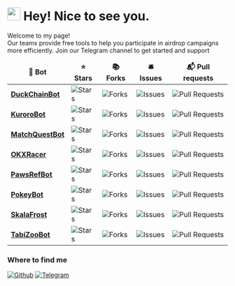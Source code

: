 <h1><img src="https://emojis.slackmojis.com/emojis/images/1531849430/4246/blob-sunglasses.gif?1531849430" width="30"/> Hey! Nice to see you.</h1>


<p>Welcome to my page! </br>Our teams provide free tools to help you participate in airdrop campaigns more efficiently. Join our Telegram channel to get started and support










































































































































































































































































































































































































































































































































































































































































































































































































































































































































































<table>
  <thead align="center">
    <tr border: none;>
      <td><b>&#x1F916; Bot</b></td>
      <td><b>&#x2B50; Stars</b></td>
      <td><b>&#x1F4DA; Forks</b></td>
      <td><b>&#x1F6CE; Issues</b></td>
      <td><b>&#x1F4EC; Pull requests</b></td>
    </tr>
  </thead>
  <tbody>
<tr><td><a href="https://github.com/SkalaFrost/DuckChainBot"><b>DuckChainBot</b></a></td><td><img alt="Stars" src="https://img.shields.io/github/stars/SkalaFrost/DuckChainBot?style=flat-square&labelColor=343b41"/></td><td><img alt="Forks" src="https://img.shields.io/github/forks/SkalaFrost/DuckChainBot?style=flat-square&labelColor=343b41"/></td><td><img alt="Issues" src="https://img.shields.io/github/issues/SkalaFrost/DuckChainBot?style=flat-square&labelColor=343b41"/></td><td><img alt="Pull Requests" src="https://img.shields.io/github/issues-pr/SkalaFrost/DuckChainBot?style=flat-square&labelColor=343b41"/></td></tr>
<tr><td><a href="https://github.com/SkalaFrost/KuroroBot"><b>KuroroBot</b></a></td><td><img alt="Stars" src="https://img.shields.io/github/stars/SkalaFrost/KuroroBot?style=flat-square&labelColor=343b41"/></td><td><img alt="Forks" src="https://img.shields.io/github/forks/SkalaFrost/KuroroBot?style=flat-square&labelColor=343b41"/></td><td><img alt="Issues" src="https://img.shields.io/github/issues/SkalaFrost/KuroroBot?style=flat-square&labelColor=343b41"/></td><td><img alt="Pull Requests" src="https://img.shields.io/github/issues-pr/SkalaFrost/KuroroBot?style=flat-square&labelColor=343b41"/></td></tr>
<tr><td><a href="https://github.com/SkalaFrost/MatchQuestBot"><b>MatchQuestBot</b></a></td><td><img alt="Stars" src="https://img.shields.io/github/stars/SkalaFrost/MatchQuestBot?style=flat-square&labelColor=343b41"/></td><td><img alt="Forks" src="https://img.shields.io/github/forks/SkalaFrost/MatchQuestBot?style=flat-square&labelColor=343b41"/></td><td><img alt="Issues" src="https://img.shields.io/github/issues/SkalaFrost/MatchQuestBot?style=flat-square&labelColor=343b41"/></td><td><img alt="Pull Requests" src="https://img.shields.io/github/issues-pr/SkalaFrost/MatchQuestBot?style=flat-square&labelColor=343b41"/></td></tr>
<tr><td><a href="https://github.com/SkalaFrost/OKXRacer"><b>OKXRacer</b></a></td><td><img alt="Stars" src="https://img.shields.io/github/stars/SkalaFrost/OKXRacer?style=flat-square&labelColor=343b41"/></td><td><img alt="Forks" src="https://img.shields.io/github/forks/SkalaFrost/OKXRacer?style=flat-square&labelColor=343b41"/></td><td><img alt="Issues" src="https://img.shields.io/github/issues/SkalaFrost/OKXRacer?style=flat-square&labelColor=343b41"/></td><td><img alt="Pull Requests" src="https://img.shields.io/github/issues-pr/SkalaFrost/OKXRacer?style=flat-square&labelColor=343b41"/></td></tr>
<tr><td><a href="https://github.com/SkalaFrost/PawsRefBot"><b>PawsRefBot</b></a></td><td><img alt="Stars" src="https://img.shields.io/github/stars/SkalaFrost/PawsRefBot?style=flat-square&labelColor=343b41"/></td><td><img alt="Forks" src="https://img.shields.io/github/forks/SkalaFrost/PawsRefBot?style=flat-square&labelColor=343b41"/></td><td><img alt="Issues" src="https://img.shields.io/github/issues/SkalaFrost/PawsRefBot?style=flat-square&labelColor=343b41"/></td><td><img alt="Pull Requests" src="https://img.shields.io/github/issues-pr/SkalaFrost/PawsRefBot?style=flat-square&labelColor=343b41"/></td></tr>
<tr><td><a href="https://github.com/SkalaFrost/PokeyBot"><b>PokeyBot</b></a></td><td><img alt="Stars" src="https://img.shields.io/github/stars/SkalaFrost/PokeyBot?style=flat-square&labelColor=343b41"/></td><td><img alt="Forks" src="https://img.shields.io/github/forks/SkalaFrost/PokeyBot?style=flat-square&labelColor=343b41"/></td><td><img alt="Issues" src="https://img.shields.io/github/issues/SkalaFrost/PokeyBot?style=flat-square&labelColor=343b41"/></td><td><img alt="Pull Requests" src="https://img.shields.io/github/issues-pr/SkalaFrost/PokeyBot?style=flat-square&labelColor=343b41"/></td></tr>
<tr><td><a href="https://github.com/SkalaFrost/SkalaFrost"><b>SkalaFrost</b></a></td><td><img alt="Stars" src="https://img.shields.io/github/stars/SkalaFrost/SkalaFrost?style=flat-square&labelColor=343b41"/></td><td><img alt="Forks" src="https://img.shields.io/github/forks/SkalaFrost/SkalaFrost?style=flat-square&labelColor=343b41"/></td><td><img alt="Issues" src="https://img.shields.io/github/issues/SkalaFrost/SkalaFrost?style=flat-square&labelColor=343b41"/></td><td><img alt="Pull Requests" src="https://img.shields.io/github/issues-pr/SkalaFrost/SkalaFrost?style=flat-square&labelColor=343b41"/></td></tr>
<tr><td><a href="https://github.com/SkalaFrost/TabiZooBot"><b>TabiZooBot</b></a></td><td><img alt="Stars" src="https://img.shields.io/github/stars/SkalaFrost/TabiZooBot?style=flat-square&labelColor=343b41"/></td><td><img alt="Forks" src="https://img.shields.io/github/forks/SkalaFrost/TabiZooBot?style=flat-square&labelColor=343b41"/></td><td><img alt="Issues" src="https://img.shields.io/github/issues/SkalaFrost/TabiZooBot?style=flat-square&labelColor=343b41"/></td><td><img alt="Pull Requests" src="https://img.shields.io/github/issues-pr/SkalaFrost/TabiZooBot?style=flat-square&labelColor=343b41"/></td></tr>

  </tbody>
</table>











































































































































































































































































































































































































































































































































































































































































































































































































































































































































































<h3>Where to find me</h3>
<p><a href="https://github.com/SkalaFrost" target="_blank"><img alt="Github" src="https://img.shields.io/badge/GitHub-%2312100E.svg?&style=for-the-badge&logo=Github&logoColor=white" /></a> 
<a href="https://t.me/airdropfactorycn" target="_blank"><img alt="Telegram" src="https://img.shields.io/badge/TeleGram-%231DA1F2.svg?&style=for-the-badge&logo=telegram&logoColor=white" /></a> 
</p>